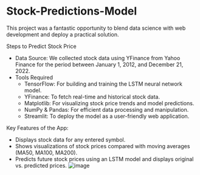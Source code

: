# Stock-Predictions-Model
This project was a fantastic opportunity to blend data science with web development and deploy a practical solution.

Steps to Predict Stock Price
- Data Source: We collected stock data using YFinance from Yahoo Finance for the period between January 1, 2012, and December 21, 2022.
- Tools Required
  - TensorFlow: For building and training the LSTM neural network model.
  - YFinance: To fetch real-time and historical stock data.
  - Matplotlib: For visualizing stock price trends and model predictions.
  - NumPy & Pandas: For efficient data processing and manipulation.
  - Streamlit: To deploy the model as a user-friendly web application.
    
Key Features of the App:
- Displays stock data for any entered symbol.
- Shows visualizations of stock prices compared with moving averages (MA50, MA100, MA200).
- Predicts future stock prices using an LSTM model and displays original vs. predicted prices.
![image](https://github.com/user-attachments/assets/642aa240-bb05-4994-bd9d-13d0e516236a)

